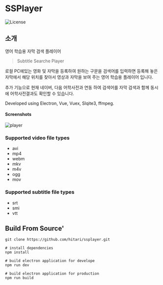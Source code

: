 # SSPlayer
![License](http://img.shields.io/badge/License-MIT-green.svg?style=flat)


## 소개
영어 학습용 자막 검색 플레이어
>Subtitle Searche Player

로컬 PC에있는 영화 및 자막을 등록하여 원하는 구문을 검색어를 입력하면 등록해 놓은 자막에서 해당 위치를 찾아서 영상과
자막을 보여 주는 영어 학습용 플레이어 입니다. 

추가 기능으로 현재 네이버, 다음 어학사전과 연동 하여 검색어를 자막 검색과 함께 동시에 어학사전결과도 확인할 수 있습니다.

Developed using Electron, Vue, Vuex, Slqite3, ffmpeg.

#### Screenshots
![player](https://i.imgur.com/joTpSgU.jpg)


### Supported video file types
- avi
- mp4
- webm
- mkv
- m4v
- ogg
- mov

### Supported subtitle file types
- srt
- smi
- vtt

## Build From Source'
``` 
git clone https://github.com/hitari/ssplayer.git

# install dependencies
npm install

# build electron application for develope
npm run dev

# build electron application for production
npm run build

```